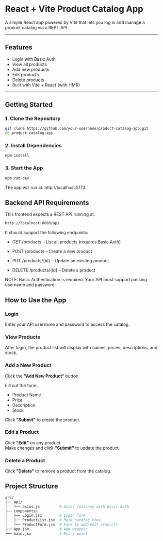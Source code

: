 # React + Vite Product Catalog App

A simple React app powered by Vite that lets you log in and manage a product catalog via a REST API.

---

## Features

- Login with Basic Auth
- View all products
- Add new products
- Edit products
- Delete products
- Built with Vite + React (with HMR)

---

## Getting Started

### 1. Clone the Repository

```bash
git clone https://github.com/your-username/product-catalog-app.git
cd product-catalog-app
```

### 2. Install Dependencies

```bash
npm install
```

### 3. Start the App

```bash
npm run dev
```

The app will run at: http://localhost:5173

## Backend API Requirements
This frontend expects a REST API running at:

```bash
http://localhost:8080/api
```

It should support the following endpoints:

- GET /products – List all products (requires Basic Auth)

- POST /products – Create a new product

- PUT /products/{id} – Update an existing product

- DELETE /products/{id} – Delete a product

NOTE: Basic Authentication is required. Your API must support passing username and password.

## How to Use the App

### Login

Enter your API username and password to access the catalog.

### View Products

After login, the product list will display with names, prices, descriptions, and stock.

### Add a New Product

Click the **"Add New Product"** button.

Fill out the form:

- Product Name
- Price
- Description
- Stock

Click **"Submit"** to create the product.

### Edit a Product

Click **"Edit"** on any product.  
Make changes and click **"Submit"** to update the product.

### Delete a Product

Click **"Delete"** to remove a product from the catalog.

## Project Structure

```bash
src/
├── api/
│   └── axios.js         # Axios instance with Basic Auth
├── components/
│   ├── Login.jsx        # Login form
│   ├── ProductList.jsx  # Main catalog view
│   └── ProductForm.jsx  # Form to add/edit products
├── App.jsx              # App wrapper
└── main.jsx             # Entry point
```
